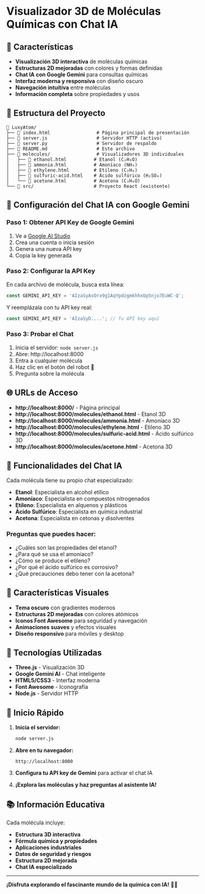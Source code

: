# Visualizador 3D de Moléculas Químicas con Chat IA

## 🚀 Características

- **Visualización 3D interactiva** de moléculas químicas
- **Estructuras 2D mejoradas** con colores y formas definidas
- **Chat IA con Google Gemini** para consultas químicas
- **Interfaz moderna y responsiva** con diseño oscuro
- **Navegación intuitiva** entre moléculas
- **Información completa** sobre propiedades y usos

## 📁 Estructura del Proyecto

```
📁 LuxyAtom/
├── 📄 index.html                 # Página principal de presentación
├── 📄 server.js                  # Servidor HTTP (activo)
├── 📄 server.py                  # Servidor de respaldo
├── 📄 README.md                  # Este archivo
├── 📁 molecules/                 # Visualizadores 3D individuales
│   ├── 📄 ethanol.html          # Etanol (C₂H₆O)
│   ├── 📄 ammonia.html          # Amoníaco (NH₃)
│   ├── 📄 ethylene.html         # Etileno (C₂H₄)
│   ├── 📄 sulfuric-acid.html    # Ácido sulfúrico (H₂SO₄)
│   └── 📄 acetone.html          # Acetona (C₃H₆O)
└── 📁 src/                      # Proyecto React (existente)
```

## 🤖 Configuración del Chat IA con Google Gemini

### Paso 1: Obtener API Key de Google Gemini
1. Ve a [Google AI Studio](https://makersuite.google.com/app/apikey)
2. Crea una cuenta o inicia sesión
3. Genera una nueva API key
4. Copia la key generada

### Paso 2: Configurar la API Key
En cada archivo de molécula, busca esta línea:
```javascript
const GEMINI_API_KEY = 'AIzaSyAsOrx9g1AqYpdzgmkhhxUp5njo7EuWC-Q';
```

Y reemplázala con tu API key real:
```javascript
const GEMINI_API_KEY = 'AIzaSyD....'; // Tu API key aquí
```

### Paso 3: Probar el Chat
1. Inicia el servidor: `node server.js`
2. Abre: http://localhost:8000
3. Entra a cualquier molécula
4. Haz clic en el botón del robot 🤖
5. Pregunta sobre la molécula

## 🌐 URLs de Acceso

- **http://localhost:8000/** - Página principal
- **http://localhost:8000/molecules/ethanol.html** - Etanol 3D
- **http://localhost:8000/molecules/ammonia.html** - Amoníaco 3D
- **http://localhost:8000/molecules/ethylene.html** - Etileno 3D
- **http://localhost:8000/molecules/sulfuric-acid.html** - Ácido sulfúrico 3D
- **http://localhost:8000/molecules/acetone.html** - Acetona 3D

## 💬 Funcionalidades del Chat IA

Cada molécula tiene su propio chat especializado:

- **Etanol**: Especialista en alcohol etílico
- **Amoníaco**: Especialista en compuestos nitrogenados
- **Etileno**: Especialista en alquenos y plásticos
- **Ácido Sulfúrico**: Especialista en química industrial
- **Acetona**: Especialista en cetonas y disolventes

### Preguntas que puedes hacer:
- ¿Cuáles son las propiedades del etanol?
- ¿Para qué se usa el amoníaco?
- ¿Cómo se produce el etileno?
- ¿Por qué el ácido sulfúrico es corrosivo?
- ¿Qué precauciones debo tener con la acetona?

## 🎨 Características Visuales

- **Tema oscuro** con gradientes modernos
- **Estructuras 2D mejoradas** con colores atómicos
- **Iconos Font Awesome** para seguridad y navegación
- **Animaciones suaves** y efectos visuales
- **Diseño responsivo** para móviles y desktop

## 🔧 Tecnologías Utilizadas

- **Three.js** - Visualización 3D
- **Google Gemini AI** - Chat inteligente
- **HTML5/CSS3** - Interfaz moderna
- **Font Awesome** - Iconografía
- **Node.js** - Servidor HTTP

## 🚀 Inicio Rápido

1. **Inicia el servidor:**
   ```bash
   node server.js
   ```

2. **Abre en tu navegador:**
   ```
   http://localhost:8000
   ```

3. **Configura tu API key de Gemini** para activar el chat IA

4. **¡Explora las moléculas y haz preguntas al asistente IA!**

## 📚 Información Educativa

Cada molécula incluye:
- **Estructura 3D interactiva**
- **Fórmula química y propiedades**
- **Aplicaciones industriales**
- **Datos de seguridad y riesgos**
- **Estructura 2D mejorada**
- **Chat IA especializado**

---

**¡Disfruta explorando el fascinante mundo de la química con IA!** 🔬🤖